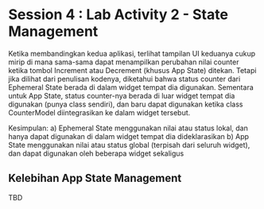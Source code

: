 # Session 4 : Lab Activity 2 - State Management

Ketika membandingkan kedua aplikasi, terlihat tampilan UI keduanya cukup mirip di mana sama-sama dapat menampilkan perubahan nilai counter ketika tombol Increment atau Decrement (khusus App State) ditekan. Tetapi jika dilihat dari penulisan kodenya, diketahui bahwa status counter dari Ephemeral State berada di dalam widget tempat dia digunakan. Sementara untuk App State, status counter-nya berada di luar widget tempat dia digunakan (punya class sendiri), dan baru dapat digunakan ketika class CounterModel diintegrasikan ke dalam widget tersebut.

Kesimpulan:
a) Ephemeral State menggunakan nilai atau status lokal, dan hanya dapat digunakan di dalam widget tempat dia dideklarasikan
b) App State menggunakan nilai atau status global (terpisah dari seluruh widget), dan dapat digunakan oleh beberapa widget sekaligus

## Kelebihan App State Management

TBD
